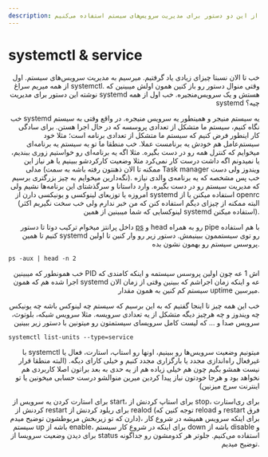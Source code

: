 ```yaml
---
description: از این دو دستور برای مدیریت سرویس‌های سیستم استفاده می‌کنیم.
---
```


# systemctl & service

<p align="right">خب تا الان نسبتا چیزای زیادی یاد گرفتیم. میرسیم به مدیریت سرویس‌های سیستم. اول از همه میریم سراغ systemctl. وقتی منوال دستور رو باز کنین همون اولش میبینین که نوشته این دستور برای مدیریت systemd هستش و یک سرویس‌منجیره. خب اول از همه systemd چیه؟</p>

<p align="right"> خب systemd یه سیستم منیجر و همینطور یه سرویس منیجره. در واقع وقتی به سیستم نگاه کنیم، سیستم ما متشکل از تعدادی پروسسه که در حال اجرا هستن. برای سادگی کار اینطور فرض کنیم که سیستم ما متشکل از تعدادی برنامه است؛ مثلا خود سیستم‌عامل هم خودش یه برنامست عملا. خب منطقا ما تو یه سیستم یه برنامه‌ای میخوایم که کنترل همه رو در دست بگیره. مثلا اگه یه برنامه‌ای رو خواستیم زوری ببندیم، یا نمیدونم اگه داشت درست کار نمی‌کرد مثلا وضعیت کارکردشو ببینیم یا هر نیاز این مدلی (ممکنه تا الان ذهنتون رفته باشه به سمت Task manager ویندوز ولی دست نگه‌دارین میخوایم به چیز بزرگتری برسیم). خب پس مشخصه که یه برنامه‌ی والدی نیازه که مدیریت سیستم رو در دست بگیره. وارد داستانا و سرگذشتای این برنامه‌ها نشیم ولی امروزه یا توزیعای لینوکسی و یونیکسی دارن از systemd استفاده میکنن یا از openrc (البته ممکنه از چیزای دیگم استفاده کنن که من خبر ندارم ولی خب سخت نگیریم اکثر لینوکسایی که شما میبینین از همین systemd استفاده میکنن).</p>

<p align="right">داخل پرانتز میخوام ترکیب دوتا تا دستور <a href="ps.md">ps</a> و head رو به همراه pipe با هم استفاده کنیم تا همین systemd رو توی سیستممون ببینیمش. دستور زیر رو وار کنین تا اولین پروسس سیستم رو بهمون نشون بده.</p>

```
ps -aux | head -n 2 
```

<p align="right">خب همونطور که میبینین PID اش 1 عه چون اولین پروسس سیستمه و اینکه کامندی که اجرا شده هم که همون systemd عه و اینکه زمان اجراشم که ببینین وقتی از زمان الان سیستم کم کنین به همون مقدار uptime میرسین.</p>

<p align="right">خب این همه چیز تا اینجا گفتیم که به این برسیم که سیستم چه لینوکس باشه چه یونیکس چه ویندوز و چه هرچیز دیگه متشکل از یه تعدادی سرویسه. مثلا سرویس شبکه، بلوتوث، سرویس صدا و ... که لیست کامل سرویسای سیستمتون رو میتونین با دستور زیر ببینین</p>

```
systemctl list-units --type=service
```

<p align="right">با systemctl میتونیم وضعیت سرویس‌ها رو ببینیم، اونها رو استاپ، استارت، فعال یا غیرفعال راه‌اندازی مجدد یا بارگزاری مجدد کنیم و خیلی کارای دیگه. (البته منطقا قرار نیست همشو بگیم چون هم خیلی زیاده هم از یه حدی به بعد براتون اصلا کاربردی هم نخواهد بود و هرجا خودتون نیاز پیدا کردین میرین منوالشو درست حسابی میخونین یا تو اینترنت سرچ میزنین)</p>

<p align="right">برای استارت کردن یه سرویس از start، برای استاپ کردنش از stop، برای ری‌استارت کردنش از restart برای ریلود کردنش از realod (توجه کنین که reload و restart فرق دارن که تو زیربخش مربوطشون توضیح میدم)، برای اینکه سرویس همیشه در شروع کار سیستم up باشه از enable، برای اینکه در شروع کار سیستم down باشه از disable و برای دیدن وضعیت سرویسا از status استفاده می‌کنیم. جلوتر هر کدومشون رو جداگونه توضیح میدیم.</p>

&#x20;
